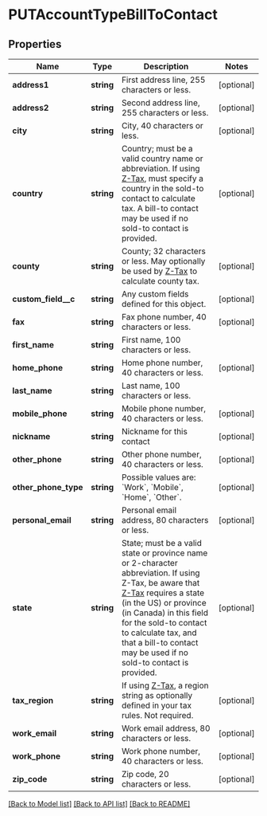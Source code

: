 # PUTAccountTypeBillToContact

## Properties
Name | Type | Description | Notes
------------ | ------------- | ------------- | -------------
**address1** | **string** | First address line, 255 characters or less. | [optional] 
**address2** | **string** | Second address line, 255 characters or less. | [optional] 
**city** | **string** | City, 40 characters or less. | [optional] 
**country** | **string** | Country; must be a valid country name or abbreviation. If using [Z-Tax](https://knowledgecenter.zuora.com/CB_Billing/J_Billing_Operations/L_Taxes/A_Z-Tax), must specify a country in the sold-to contact to calculate tax. A bill-to contact may be used if no sold-to contact is provided. | [optional] 
**county** | **string** | County; 32 characters or less. May optionally be used by [Z-Tax](https://knowledgecenter.zuora.com/CB_Billing/J_Billing_Operations/L_Taxes/A_Z-Tax) to calculate county tax. | [optional] 
**custom_field__c** | **string** | Any custom fields defined for this object. | [optional] 
**fax** | **string** | Fax phone number, 40 characters or less. | [optional] 
**first_name** | **string** | First name, 100 characters or less. | 
**home_phone** | **string** | Home phone number, 40 characters or less. | [optional] 
**last_name** | **string** | Last name, 100 characters or less. | 
**mobile_phone** | **string** | Mobile phone number, 40 characters or less. | [optional] 
**nickname** | **string** | Nickname for this contact | [optional] 
**other_phone** | **string** | Other phone number, 40 characters or less. | [optional] 
**other_phone_type** | **string** | Possible values are: &#x60;Work&#x60;, &#x60;Mobile&#x60;, &#x60;Home&#x60;, &#x60;Other&#x60;. | [optional] 
**personal_email** | **string** | Personal email address, 80 characters or less. | [optional] 
**state** | **string** | State; must be a valid state or province name or 2-character abbreviation. If using Z-Tax, be aware that [Z-Tax](https://knowledgecenter.zuora.com/CB_Billing/J_Billing_Operations/L_Taxes/A_Z-Tax) requires a state (in the US) or province (in Canada) in this field for the sold-to contact to calculate tax, and that a bill-to contact may be used if no sold-to contact is provided. | [optional] 
**tax_region** | **string** | If using [Z-Tax](https://knowledgecenter.zuora.com/CB_Billing/J_Billing_Operations/L_Taxes/A_Z-Tax), a region string as optionally defined in your tax rules. Not required. | [optional] 
**work_email** | **string** | Work email address, 80 characters or less. | [optional] 
**work_phone** | **string** | Work phone number, 40 characters or less. | [optional] 
**zip_code** | **string** | Zip code, 20 characters or less. | [optional] 

[[Back to Model list]](../README.md#documentation-for-models) [[Back to API list]](../README.md#documentation-for-api-endpoints) [[Back to README]](../README.md)


